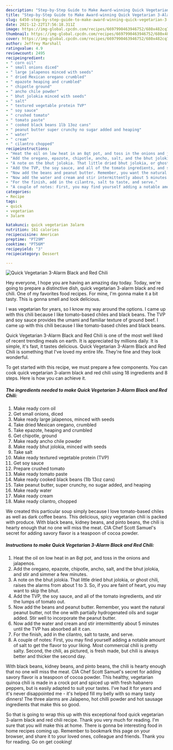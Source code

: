 ```yaml
---
description: "Step-by-Step Guide to Make Award-winning Quick Vegetarian 3-Alarm Black and Red Chili"
title: "Step-by-Step Guide to Make Award-winning Quick Vegetarian 3-Alarm Black and Red Chili"
slug: 6450-step-by-step-guide-to-make-award-winning-quick-vegetarian-3-alarm-black-and-red-chili
date: 2021-12-22T17:56:18.311Z
image: https://img-global.cpcdn.com/recipes/6697990463946752/680x482cq70/quick-vegetarian-3-alarm-black-and-red-chili-recipe-main-photo.jpg
thumbnail: https://img-global.cpcdn.com/recipes/6697990463946752/680x482cq70/quick-vegetarian-3-alarm-black-and-red-chili-recipe-main-photo.jpg
cover: https://img-global.cpcdn.com/recipes/6697990463946752/680x482cq70/quick-vegetarian-3-alarm-black-and-red-chili-recipe-main-photo.jpg
author: Jeffrey Marshall
ratingvalue: 4.9
reviewcount: 2495
recipeingredient:
- " corn oil"
- " small onions diced"
- " large jalapenos minced with seeds"
- " dried Mexican oregano crumbled"
- " epazote heaping and crumbled"
- " chipotle ground"
- " ancho chile powder"
- " bhut jolokia minced with seeds"
- " salt"
- " textured vegetable protein TVP"
- " soy sauce"
- " crushed tomato"
- " tomato paste"
- " cooked black beans 1lb 13oz cans"
- " peanut butter super crunchy no sugar added and heaping"
- " water"
- " cream"
- " cilantro chopped"
recipeinstructions:
- "Heat the oil on low heat in an 8qt pot, and toss in the onions and jalapenos."
- "Add the oregano, epazote, chipotle, ancho, salt, and the bhut jolokia, and stir and simmer a few minutes."
- "A note on the bhut jolokia. That little dried bhut jolokia, or ghost chili, raises the alarms from about 1 to 3. So, if you are faint of heart, you may want to skip the bhut."
- "Add the TVP, the soy sauce, and all of the tomato ingredients, and stir the lumps of tomato out."
- "Now add the beans and peanut butter. Remember, you want the natural peanut butter, not the one with partially hydrogenated oils and sugar added. Stir well to incorporate the peanut butter."
- "Now add the water and cream and stir intermittently about 5 minutes until the TVP has absorbed all it can."
- "For the finish, add in the cilantro, salt to taste, and serve."
- "A couple of notes: First, you may find yourself adding a notable amount of salt to get the flavor to your liking. Most commercial chili is pretty salty. Second, the chili, as pictured, is fresh made, but chili is always better and thicker the second day."
categories:
- Recipe
tags:
- quick
- vegetarian
- 3alarm

katakunci: quick vegetarian 3alarm 
nutrition: 161 calories
recipecuisine: American
preptime: "PT29M"
cooktime: "PT56M"
recipeyield: "3"
recipecategory: Dessert

---
```



![Quick Vegetarian 3-Alarm Black and Red Chili](https://img-global.cpcdn.com/recipes/6697990463946752/680x482cq70/quick-vegetarian-3-alarm-black-and-red-chili-recipe-main-photo.jpg)

Hey everyone, I hope you are having an amazing day today. Today, we're going to prepare a distinctive dish, quick vegetarian 3-alarm black and red chili. One of my favorites food recipes. For mine, I'm gonna make it a bit tasty. This is gonna smell and look delicious.

I was vegetarian for years, so I know my way around the options. I came up with this chili because I like tomato-based chiles and black beans. The TVP and soy sauce provides the umami and familiar texture of ground beef. I came up with this chili because I like tomato-based chiles and black beans.

Quick Vegetarian 3-Alarm Black and Red Chili is one of the most well liked of recent trending meals on earth. It is appreciated by millions daily. It is simple, it's fast, it tastes delicious. Quick Vegetarian 3-Alarm Black and Red Chili is something that I've loved my entire life. They're fine and they look wonderful.


To get started with this recipe, we must prepare a few components. You can cook quick vegetarian 3-alarm black and red chili using 18 ingredients and 8 steps. Here is how you can achieve it.

<!--inarticleads1-->

##### The ingredients needed to make Quick Vegetarian 3-Alarm Black and Red Chili:

1. Make ready  corn oil
1. Get  small onions, diced
1. Make ready  large jalapenos, minced with seeds
1. Take  dried Mexican oregano, crumbled
1. Take  epazote, heaping and crumbled
1. Get  chipotle, ground
1. Make ready  ancho chile powder
1. Make ready  bhut jolokia, minced with seeds
1. Take  salt
1. Make ready  textured vegetable protein (TVP)
1. Get  soy sauce
1. Prepare  crushed tomato
1. Make ready  tomato paste
1. Make ready  cooked black beans (1lb 13oz cans)
1. Take  peanut butter, super crunchy, no sugar added, and heaping
1. Make ready  water
1. Make ready  cream
1. Make ready  cilantro, chopped


We created this particular soup simply because I love tomato-based chiles as well as dark coffee beans. This delicious, spicy vegetarian chili is packed with produce. With black beans, kidney beans, and pinto beans, the chili is hearty enough that no one will miss the meat. CIA Chef Scott Samuel&#39;s secret for adding savory flavor is a teaspoon of cocoa powder. 

<!--inarticleads2-->

##### Instructions to make Quick Vegetarian 3-Alarm Black and Red Chili:

1. Heat the oil on low heat in an 8qt pot, and toss in the onions and jalapenos.
1. Add the oregano, epazote, chipotle, ancho, salt, and the bhut jolokia, and stir and simmer a few minutes.
1. A note on the bhut jolokia. That little dried bhut jolokia, or ghost chili, raises the alarms from about 1 to 3. So, if you are faint of heart, you may want to skip the bhut.
1. Add the TVP, the soy sauce, and all of the tomato ingredients, and stir the lumps of tomato out.
1. Now add the beans and peanut butter. Remember, you want the natural peanut butter, not the one with partially hydrogenated oils and sugar added. Stir well to incorporate the peanut butter.
1. Now add the water and cream and stir intermittently about 5 minutes until the TVP has absorbed all it can.
1. For the finish, add in the cilantro, salt to taste, and serve.
1. A couple of notes: First, you may find yourself adding a notable amount of salt to get the flavor to your liking. Most commercial chili is pretty salty. Second, the chili, as pictured, is fresh made, but chili is always better and thicker the second day.


With black beans, kidney beans, and pinto beans, the chili is hearty enough that no one will miss the meat. CIA Chef Scott Samuel&#39;s secret for adding savory flavor is a teaspoon of cocoa powder. This healthy, vegetarian quinoa chili is made in a crock pot and spiced up with fresh habanero peppers, but is easily adapted to suit your tastes. I&#39;ve had it for years and it&#39;s never disappointed me - it&#39;s helped fill my belly with so many tasty dinners! The three alarms are Jalapeno, hot chilli powder and hot sausage ingredients that make this so good. 

So that is going to wrap this up with this exceptional food quick vegetarian 3-alarm black and red chili recipe. Thank you very much for reading. I'm sure that you will make this at home. There is gonna be interesting food in home recipes coming up. Remember to bookmark this page on your browser, and share it to your loved ones, colleague and friends. Thank you for reading. Go on get cooking!
